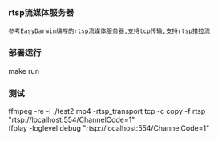 ### rtsp流媒体服务器
    参考EasyDarwin编写的rtsp流媒体服务器,支持tcp传输,支持rtsp推拉流

### 部署运行
make run

### 测试
ffmpeg -re -i ./test2.mp4 -rtsp_transport tcp -c copy -f rtsp "rtsp://localhost:554/ChannelCode=1"  
ffplay -loglevel debug "rtsp://localhost:554/ChannelCode=1"

